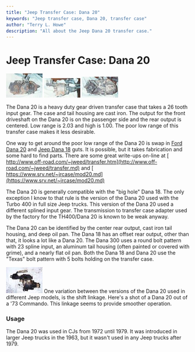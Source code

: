 ```yaml
---
title: "Jeep Transfer Case: Dana 20"
keywords: "Jeep transfer case, Dana 20, transfer case"
author: "Terry L. Howe"
description: "All about the Jeep Dana 20 transfer case."
---
```

# Jeep Transfer Case: Dana 20

[![D20 front](../../img/xfer/d20f_.jpg)](../../img/xfer/d20f.jpg) [![D20 side](../../img/xfer/d20s_.jpg)](../../img/xfer/d20s.jpg) [![D20 back](../../img/xfer/d20b_.jpg)](../../img/xfer/d20b.jpg)   

The Dana 20 is a heavy duty gear driven transfer case that takes a 26 tooth input gear. The case and tail housing are cast iron. The output for the front driveshaft on the Dana 20 is on the passenger side and the rear output is centered. Low range is 2.03 and high is 1.00. The poor low range of this transfer case makes it less desirable.

One way to get around the poor low range of the Dana 20 is swap in [Ford Dana 20](/xfer/upgrades/ford/fordd20id.md) and [Jeep Dana 18](/xfer/factory/d18.md) guts. It is possible, but it takes fabrication and some hard to find parts. There are some great write-ups on-line at [ http://www.off-road.com/~jweed/transfer.htm](http://www.off-road.com/~jweed/transfer.md) and [ https://www.srv.net/~jrcase/mod20.md](https://www.srv.net/~jrcase/mod20.md)

The Dana 20 is generally compatible with the "big hole" Dana 18. The only exception I know to that rule is the version of the Dana 20 used with the Turbo 400 in full size Jeep trucks. This version of the Dana 20 used a different splined input gear. The transmission to transfer case adapter used by the factory for the TH400/Dana 20 is known to be weak anyway.

The Dana 20 can be identified by the center rear output, cast iron tail housing, and deep oil pan. The Dana 18 has an offset rear output, other than that, it looks a lot like a Dana 20. The Dana 300 uses a round bolt pattern with 23 spline input, an aluminum tail housing (often painted or covered with grime), and a nearly flat oil pan. Both the Dana 18 and Dana 20 use the "Texas" bolt pattern with 5 bolts holding on the transfer case.

[![C101 Dana 20](../../img/xfer/d20c101_.jpg)](../../img/xfer/d20c101.jpg) One variation between the versions of the Dana 20 used in different Jeep models, is the shift linkage. Here's a shot of a Dana 20 out of a '73 Commando. This linkage seems to provide smoother operation.

### Usage

The Dana 20 was used in CJs from 1972 until 1979. It was introduced in larger Jeep trucks in the 1963, but it wasn't used in any Jeep trucks after 1979.